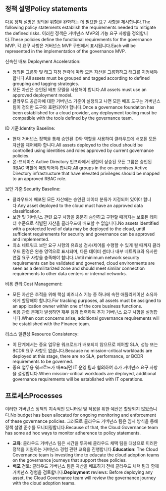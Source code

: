 <!-- TEMPLATE FILE - DO NOT ADD METADATA -->

## <a name="policy-statements"></a><span data-ttu-id="624d8-101">정책 설명</span><span class="sxs-lookup"><span data-stu-id="624d8-101">Policy statements</span></span>

<span data-ttu-id="624d8-102">다음 정책 설명은 정의된 위험을 완화하는 데 필요한 요구 사항을 제시합니다.</span><span class="sxs-lookup"><span data-stu-id="624d8-102">The following policy statements establish the requirements needed to mitigate the defined risks.</span></span> <span data-ttu-id="624d8-103">이러한 정책은 거버넌스 MVP의 기능 요구 사항을 정의합니다.</span><span class="sxs-lookup"><span data-stu-id="624d8-103">These policies define the functional requirements for the governance MVP.</span></span> <span data-ttu-id="624d8-104">각 요구 사항은 거버넌스 MVP 구현에서 표시됩니다.</span><span class="sxs-lookup"><span data-stu-id="624d8-104">Each will be represented in the implementation of the governance MVP.</span></span>

<span data-ttu-id="624d8-105">신속한 배포:</span><span class="sxs-lookup"><span data-stu-id="624d8-105">Deployment Acceleration:</span></span>

- <span data-ttu-id="624d8-106">정의된 그룹화 및 태그 지정 전략에 따라 모든 자산을 그룹화하고 태그를 지정해야 합니다.</span><span class="sxs-lookup"><span data-stu-id="624d8-106">All assets must be grouped and tagged according to defined grouping and tagging strategies.</span></span>
- <span data-ttu-id="624d8-107">모든 자산은 승인된 배포 모델을 사용해야 합니다.</span><span class="sxs-lookup"><span data-stu-id="624d8-107">All assets must use an approved deployment model.</span></span>
- <span data-ttu-id="624d8-108">클라우드 공급자에 대한 거버넌스 기준이 설정되고 나면 모든 배포 도구는 거버넌스 팀이 정의한 도구와 호환되어야 합니다.</span><span class="sxs-lookup"><span data-stu-id="624d8-108">Once a governance foundation has been established for a cloud provider, any deployment tooling must be compatible with the tools defined by the governance team.</span></span>

<span data-ttu-id="624d8-109">ID 기준:</span><span class="sxs-lookup"><span data-stu-id="624d8-109">Identity Baseline:</span></span>

- <span data-ttu-id="624d8-110">현재 거버넌스 정책을 통해 승인된 ID와 역할을 사용하여 클라우드에 배포된 모든 자산을 제어해야 합니다.</span><span class="sxs-lookup"><span data-stu-id="624d8-110">All assets deployed to the cloud should be controlled using identities and roles approved by current governance policies.</span></span>
- <span data-ttu-id="624d8-111">온-프레미스 Active Directory 인프라에서 권한이 상승된 모든 그룹은 승인된 RBAC 역할에 매핑되어야 합니다.</span><span class="sxs-lookup"><span data-stu-id="624d8-111">All groups in the on-premises Active Directory infrastructure that have elevated privileges should be mapped to an approved RBAC role.</span></span>

<span data-ttu-id="624d8-112">보안 기준:</span><span class="sxs-lookup"><span data-stu-id="624d8-112">Security Baseline:</span></span>

- <span data-ttu-id="624d8-113">클라우드에 배포된 모든 자산에는 승인된 데이터 분류가 지정되어 있어야 합니다.</span><span class="sxs-lookup"><span data-stu-id="624d8-113">Any asset deployed to the cloud must have an approved data classification.</span></span>
- <span data-ttu-id="624d8-114">보안 및 거버넌스 관련 요구 사항을 충분히 승인하고 구현할 때까지는 보호된 데이터 수준으로 식별된 자산을 클라우드에 배포할 수 없습니다.</span><span class="sxs-lookup"><span data-stu-id="624d8-114">No assets identified with a protected level of data may be deployed to the cloud, until sufficient requirements for security and governance can be approved and implemented.</span></span>
- <span data-ttu-id="624d8-115">최소 네트워크 보안 요구 사항의 유효성 검사/제어를 수행할 수 있게 될 때까지 클라우드 환경은 완충 영역으로 표시되며, 다른 데이터 센터나 내부 네트워크와 유사한 연결 요구 사항을 충족해야 합니다.</span><span class="sxs-lookup"><span data-stu-id="624d8-115">Until minimum network security requirements can be validated and governed, cloud environments are seen as a demilitarized zone and should meet similar connection requirements to other data centers or internal networks.</span></span>

<span data-ttu-id="624d8-116">비용 관리:</span><span class="sxs-lookup"><span data-stu-id="624d8-116">Cost Management:</span></span>

- <span data-ttu-id="624d8-117">모든 자산은 추적을 위해 핵심 비즈니스 기능 중 하나에 속한 애플리케이션 소유자에게 할당해야 합니다.</span><span class="sxs-lookup"><span data-stu-id="624d8-117">For tracking purposes, all assets must be assigned to an application owner within one of the core business functions.</span></span>
- <span data-ttu-id="624d8-118">비용 관련 문제가 발생하면 재무 팀과 협력하여 추가 거버넌스 요구 사항을 설정합니다.</span><span class="sxs-lookup"><span data-stu-id="624d8-118">When cost concerns arise, additional governance requirements will be established with the Finance team.</span></span>

<span data-ttu-id="624d8-119">리소스 일관성:</span><span class="sxs-lookup"><span data-stu-id="624d8-119">Resource Consistency:</span></span>

- <span data-ttu-id="624d8-120">이 단계에서는 중요 업무용 워크로드가 배포되지 않으므로 제어할 SLA, 성능 또는 BCDR 요구 사항도 없습니다.</span><span class="sxs-lookup"><span data-stu-id="624d8-120">Because no mission-critical workloads are deployed at this stage, there are no SLA, performance, or BCDR requirements to be governed.</span></span>
- <span data-ttu-id="624d8-121">중요 업무용 워크로드가 배포되면 IT 운영 팀과 협의하여 추가 거버넌스 요구 사항을 설정합니다.</span><span class="sxs-lookup"><span data-stu-id="624d8-121">When mission-critical workloads are deployed, additional governance requirements will be established with IT operations.</span></span>

## <a name="processes"></a><span data-ttu-id="624d8-122">프로세스</span><span class="sxs-lookup"><span data-stu-id="624d8-122">Processes</span></span>

<span data-ttu-id="624d8-123">이러한 거버넌스 정책의 지속적인 모니터링 및 적용을 위한 예산은 할당되지 않았습니다.</span><span class="sxs-lookup"><span data-stu-id="624d8-123">No budget has been allocated for ongoing monitoring and enforcement of these governance policies.</span></span> <span data-ttu-id="624d8-124">그러므로 클라우드 거버넌스 팀은 임시 방식을 통해 정책 설명 준수를 모니터링합니다.</span><span class="sxs-lookup"><span data-stu-id="624d8-124">Because of that, the Cloud Governance team has some ad hoc ways to monitor adherence to policy statements.</span></span>

- <span data-ttu-id="624d8-125">**교육**: 클라우드 거버넌스 팀은 시간을 투자해 클라우드 채택 팀을 대상으로 이러한 정책을 지원하는 거버넌스 경험 관련 교육을 진행합니다.</span><span class="sxs-lookup"><span data-stu-id="624d8-125">**Education**: The Cloud Governance team is investing time to educate the cloud adoption teams on the governance journeys that support these policies.</span></span>
- <span data-ttu-id="624d8-126">**배포** 검토: 클라우드 거버넌스 팀은 자산을 배포하기 전에 클라우드 채택 팀과 함께 거버넌스 경험을 검토합니다.</span><span class="sxs-lookup"><span data-stu-id="624d8-126">**Deployment** reviews: Before deploying any asset, the Cloud Governance team will review the governance journey with the cloud adoption teams.</span></span>
